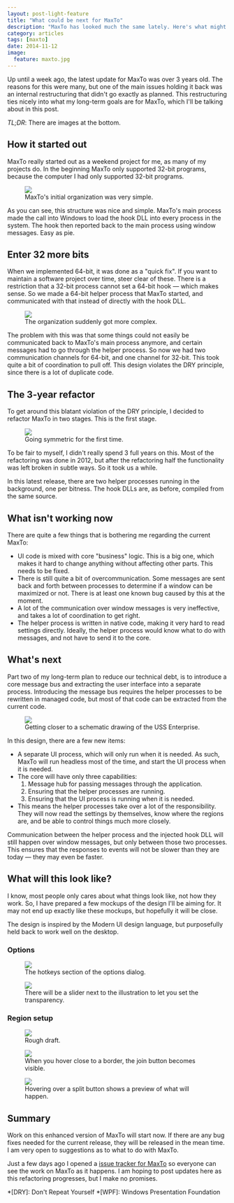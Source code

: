 ```yaml
---
layout: post-light-feature
title: "What could be next for MaxTo"
description: "MaxTo has looked much the same lately. Here's what might be coming."
category: articles
tags: [maxto]
date: 2014-11-12
image: 
  feature: maxto.jpg
---
```


Up until a week ago, the latest update for MaxTo was over 3 years old. The reasons for this were many, but one of the main issues holding it back was an internal restructuring that didn't go exactly as planned. This restructuring ties nicely into what my long-term goals are for MaxTo, which I'll be talking about in this post.

*TL;DR*: There are images at the bottom.

## How it started out

MaxTo really started out as a weekend project for me, as many of my projects do. In the beginning MaxTo only supported 32-bit programs, because the computer I had only supported 32-bit programs. 

<figure>
	<img src="/images/maxto/structure-v1.png">
	<figcaption>MaxTo's initial organization was very simple.</figcaption>
</figure>

As you can see, this structure was nice and simple. MaxTo's main process made the call into Windows to load the hook DLL into every process in the system. The hook then reported back to the main process using window messages. Easy as pie.

## Enter 32 more bits

When we implemented 64-bit, it was done as a "quick fix". If you want to maintain a software project over time, steer clear of these. There is a restriction that a 32-bit process cannot set a 64-bit hook &mdash; which makes sense. So we made a 64-bit helper process that MaxTo started, and communicated with that instead of directly with the hook DLL.

<figure>
	<img src="/images/maxto/structure-v2.png">
	<figcaption>The organization suddenly got more complex.</figcaption>
</figure>

The problem with this was that some things could not easily be communicated back to MaxTo's main process anymore, and certain messages had to go through the helper process. So now we had two communication channels for 64-bit, and one channel for 32-bit. This took quite a bit of coordination to pull off. This design violates the DRY principle, since there is a lot of duplicate code.

## The 3-year refactor

To get around this blatant violation of the DRY principle, I decided to refactor MaxTo in two stages. This is the first stage. 

<figure>
	<img src="/images/maxto/structure-v3.png">
	<figcaption>Going symmetric for the first time.</figcaption>
</figure>

To be fair to myself, I didn't really spend 3 full years on this. Most of the refactoring was done in 2012, but after the refactoring half the functionality was left broken in subtle ways. So it took us a while.

In this latest release, there are two helper processes running in the background, one per bitness. The hook DLLs are, as before, compiled from the same source.

## What isn't working now

There are quite a few things that is bothering me regarding the current MaxTo:

- UI code is mixed with core "business" logic. This is a big one, which makes it hard to change anything without affecting other parts. This needs to be fixed.
- There is still quite a bit of overcommunication. Some messages are sent back and forth between processes to determine if a window can be maximized or not. There is at least one known bug caused by this at the moment.
- A lot of the communication over window messages is very ineffective, and takes a lot of coordination to get right.
- The helper process is written in native code, making it very hard to read settings directly. Ideally, the helper process would know what to do with messages, and not have to send it to the core.

## What's next

Part two of my long-term plan to reduce our technical debt, is to introduce a core message bus and extracting the user interface into a separate process. Introducing the message bus requires the helper processes to be rewritten in managed code, but most of that code can be extracted from the current code.

<figure>
	<img src="/images/maxto/structure-v4.png">
	<figcaption>Getting closer to a schematic drawing of the USS Enterprise.</figcaption>
</figure>

In this design, there are a few new items:

- A separate UI process, which will only run when it is needed. As such, MaxTo will run headless most of the time, and start the UI process when it is needed.
- The core will have only three capabilities: 
  1. Message hub for passing messages through the application.
  2. Ensuring that the helper processes are running.
  3. Ensuring that the UI process is running when it is needed.
- This means the helper processes take over a lot of the responsibility. They will now read the settings by themselves, know where the regions are, and be able to control things much more closely.

Communication between the helper process and the injected hook DLL will still happen over window messages, but only between those two processes. This ensures that the responses to events will not be slower than they are today &mdash; they may even be faster.

## What will this look like?

I know, most people only cares about what things look like, not how they work. So, I have prepared a few mockups of the design I'll be aiming for. It may not end up exactly like these mockups, but hopefully it will be close.

The design is inspired by the Modern UI design language, but purposefully held back to work well on the desktop.

### Options

<figure>
	<img src="/images/maxto/design_options_hotkeys.png">
	<figcaption>The hotkeys section of the options dialog.</figcaption>
</figure>

<figure>
	<img src="/images/maxto/design_options_transparency.png">
	<figcaption>There will be a slider next to the illustration to let you set the transparency.</figcaption>
</figure>

### Region setup

<figure>
	<img src="/images/maxto/design_main.png">
	<figcaption>Rough draft.</figcaption>
</figure>

<figure>
	<img src="/images/maxto/design_main_join.png">
	<figcaption>When you hover close to a border, the join button becomes visible.</figcaption>
</figure>

<figure>
	<img src="/images/maxto/design_main_split.png">
	<figcaption>Hovering over a split button shows a preview of what will happen.</figcaption>
</figure>

## Summary

Work on this enhanced version of MaxTo will start now. If there are any bug fixes needed for the current release, they will be released in the mean time. I am very open to suggestions as to what to do with MaxTo.

Just a few days ago I opened a [issue tracker for MaxTo](https://github.com/digitalcreations/MaxTo/issues) so everyone can see the work on MaxTo as it happens. I am hoping to post updates here as this refactoring progresses, but I make no promises.

*[DRY]: Don't Repeat Yourself
*[WPF]: Windows Presentation Foundation